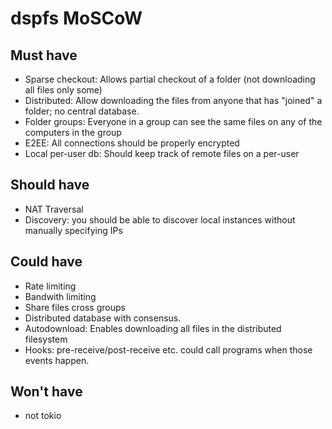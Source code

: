 # dspfs MoSCoW

## Must have

* Sparse checkout: Allows partial checkout of a folder (not downloading all files only some) 
* Distributed: Allow downloading the files from anyone that has "joined" a folder; no central database.
* Folder groups: Everyone in a group can see the same files on any of the computers in the group
* E2EE: All connections should be properly encrypted
* Local per-user db: Should keep track of remote files on a per-user 

## Should have

* NAT Traversal
* Discovery: you should be able to discover local instances without manually specifying IPs

## Could have

* Rate limiting
* Bandwith limiting
* Share files cross groups
* Distributed database with consensus.
* Autodownload: Enables downloading all files in the distributed filesystem
* Hooks: pre-receive/post-receive etc. could call programs when those events happen.

## Won't have

* not tokio
